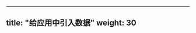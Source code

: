 <!--
---
title: "Inject Data Into Applications"
weight: 30
---
-->

---
title: "给应用中引入数据"
weight: 30
---


